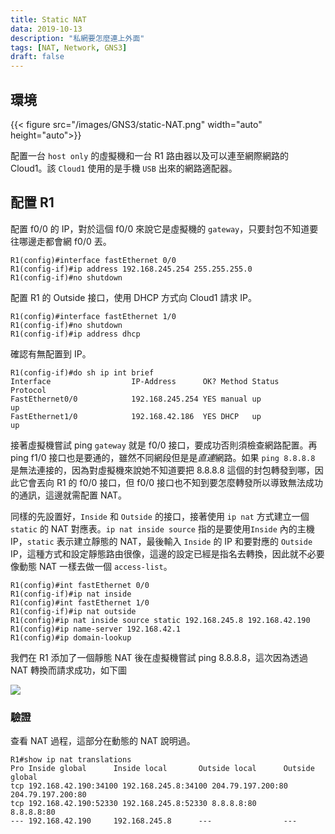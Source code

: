```yaml
---
title: Static NAT 
data: 2019-10-13
description: "私網要怎麼連上外面"
tags: [NAT, Network, GNS3]
draft: false
---
```


## 環境

<!-- ![](../assets/img/GNS3/static-NAT.png) -->
{{< figure src="/images/GNS3/static-NAT.png" width="auto" height="auto">}}

配置一台 `host only` 的虛擬機和一台 R1 路由器以及可以連至網際網路的 Cloud1。該 `Cloud1` 使用的是手機 `USB` 出來的網路適配器。

## 配置 R1
配置 f0/0 的 IP，對於這個 f0/0 來說它是虛擬機的 `gateway`，只要封包不知道要往哪邊走都會網 f0/0 丟。

```shell
R1(config)#interface fastEthernet 0/0
R1(config-if)#ip address 192.168.245.254 255.255.255.0
R1(config-if)#no shutdown
```

配置 R1 的 Outside 接口，使用 DHCP 方式向 Cloud1 請求 IP。

```shell
R1(config)#interface fastEthernet 1/0
R1(config-if)#no shutdown
R1(config-if)#ip address dhcp
```

確認有無配置到 IP。

```shell
R1(config-if)#do sh ip int brief
Interface                  IP-Address      OK? Method Status                Protocol
FastEthernet0/0            192.168.245.254 YES manual up                    up
FastEthernet1/0            192.168.42.186  YES DHCP   up                    up
```


接著虛擬機嘗試 ping `gateway` 就是 f0/0 接口，要成功否則須檢查網路配置。再 ping f1/0 接口也是要通的，雖然不同網段但是是*直連*網路。如果 `ping 8.8.8.8` 是無法連接的，因為對虛擬機來說她不知道要把 8.8.8.8 這個的封包轉發到哪，因此它會丟向 R1 的 f0/0 接口，但 f0/0 接口也不知到要怎麼轉發所以導致無法成功的通訊，這邊就需配置 NAT。

同樣的先設置好，`Inside` 和 `Outside` 的接口，接著使用 `ip nat` 方式建立一個 `static` 的 NAT 對應表。`ip nat inside source` 指的是要使用`Inside` 內的主機 IP，`static` 表示建立靜態的 NAT，最後輸入 `Inside` 的 IP 和要對應的 `Outside` IP，這種方式和設定靜態路由很像，這邊的設定已經是指名去轉換，因此就不必要像動態 NAT 一樣去做一個 `access-list`。

```shell
R1(config)#int fastEthernet 0/0
R1(config-if)#ip nat inside
R1(config)#int fastEthernet 1/0
R1(config-if)#ip nat outside
R1(config)#ip nat inside source static 192.168.245.8 192.168.42.190 
R1(config)#ip name-server 192.168.42.1
R1(config)#ip domain-lookup
```

我們在 R1 添加了一個靜態 NAT 後在虛擬機嘗試 ping 8.8.8.8，這次因為透過 NAT 轉換而請求成功，如下圖

![](https://i.imgur.com/IfIWUEw.png)


### 驗證

查看 NAT 過程，這部分在動態的 NAT 說明過。

```shell
R1#show ip nat translations
Pro Inside global      Inside local       Outside local      Outside global
tcp 192.168.42.190:34100 192.168.245.8:34100 204.79.197.200:80 204.79.197.200:80
tcp 192.168.42.190:52330 192.168.245.8:52330 8.8.8.8:80      8.8.8.8:80
--- 192.168.42.190     192.168.245.8      ---                ---
```